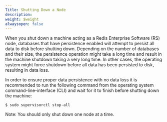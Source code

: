 ```yaml
---
Title: Shutting Down a Node
description: 
weight: $weight
alwaysopen: false
---
```

When you shut down a machine acting as a Redis Enterprise Software (RS)
node, databases that have persistence enabled will attempt to persist
all data to disk before shutting down. Depending on the number of
databases and their size, the persistence operation might take a long
time and result in the machine shutdown taking a very long time. In
other cases, the operating system might force shutdown before all data
has been persisted to disk, resulting in data loss.

In order to ensure proper data persistence with no data loss it is
recommended to run the following command from the operating system
command-line-interface (CLI) and wait for it to finish before shutting
down the machine:

``` {style="border: 2px solid #ddd; background-color: #333; color: #fff; padding: 10px; -webkit-font-smoothing: auto;"}
$ sudo supervisorctl stop-all
```

Note: You should only shut down one node at a time.
